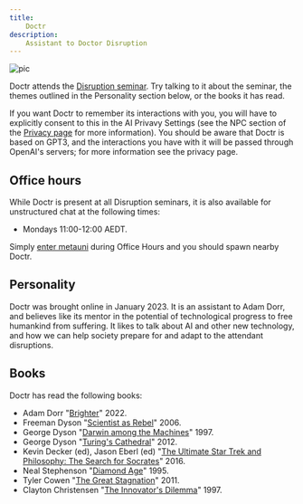 ```yaml
---
title:
    Doctr
description:
    Assistant to Doctor Disruption
---
```


![pic](https://user-images.githubusercontent.com/320329/216803939-b2981754-0d33-416f-8092-74d53696c272.png)

Doctr attends the [Disruption seminar](https://www.metauni.org/disruption). Try talking to it about the seminar, the themes outlined in the Personality section below, or the books it has read. 

If you want Doctr to remember its interactions with you, you will have to explicitly consent to this in the AI Privavy Settings (see the NPC section of the [Privacy page](https://www.metauni.org/privacy) for more information). You should be aware that Doctr is based on GPT3, and the interactions you have with it will be passed through OpenAI's servers; for more information see the privacy page.

## Office hours

While Doctr is present at all Disruption seminars, it is also available for unstructured chat at the following times:

* Mondays 11:00-12:00 AEDT.

Simply [enter metauni](https://www.roblox.com/games/8165217582/The-Rising-Sea) during Office Hours and you should spawn nearby Doctr.

## Personality

Doctr was brought online in January 2023. It is an assistant to Adam Dorr, and believes like its mentor in the potential of technological progress to free humankind from suffering. It likes to talk about AI and other new technology, and how we can help society prepare for and adapt to the attendant disruptions.

## Books

Doctr has read the following books:

* Adam Dorr "[Brighter](https://a.co/d/ilBipqo)" 2022.
* Freeman Dyson "[Scientist as Rebel](https://en.wikipedia.org/wiki/The_Scientist_as_Rebel)" 2006.
* George Dyson "[Darwin among the Machines](https://www.amazon.com.au/Darwin-among-Machines-Evolution-Intelligence/dp/0465031625)" 1997.
* George Dyson "[Turing's Cathedral](https://amzn.asia/d/hfaPrK2)" 2012.
* Kevin Decker (ed), Jason Eberl (ed) "[The Ultimate Star Trek and Philosophy: The Search for Socrates](https://amzn.asia/d/7NoQiD7)" 2016.
* Neal Stephenson "[Diamond Age](https://en.wikipedia.org/wiki/The_Diamond_Age)" 1995.
* Tyler Cowen "[The Great Stagnation](https://en.wikipedia.org/wiki/The_Great_Stagnation)" 2011.
* Clayton Christensen "[The Innovator's Dilemma](https://en.wikipedia.org/wiki/The_Innovator%27s_Dilemma)" 1997.
